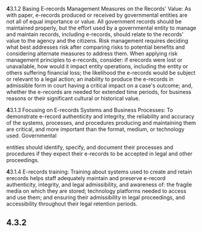 **4**3.1.2 Basing E-records Management Measures on the Records' Value: As with paper, e-records produced or received by governmental entities are not all of equal importance or value. All government records should be maintained properly, but the effort used by a governmental entity to manage and maintain records, including e-records, should relate to the records' value to the agency and the citizens. Risk management requires deciding what best addresses risk after comparing risks to potential benefits and considering alternate measures to address them. When applying risk management principles to e-records, consider: if erecords were lost or unavailable, how would it impact entity operations, including the entity or others suffering financial loss; the likelihood the e-records would be subject or relevant to a legal action; an inability to produce the e-records in admissible form in court having a critical impact on a case's outcome; and, whether the e-records are needed for extended time periods, for business reasons or their significant cultural or historical value.

**4**3.1.3 Focusing on E-records Systems and Business Processes: To demonstrate e-record authenticity and integrity, the reliability and accuracy of the systems, processes, and procedures producing and maintaining them are critical, and more important than the format, medium, or technology used. Governmental

entities should identify, specify, and document their processes and procedures if they expect their e-records to be accepted in legal and other proceedings.

**4**3.1.4 E-records training: Training about systems used to create and retain erecords helps staff adequately maintain and preserve e-record authenticity, integrity, and legal admissibility, and awareness of: the fragile media on which they are stored; technology platforms needed to access and use them; and ensuring their admissibility in legal proceedings, and accessibility throughout their legal retention periods.

## **4.3.2**
